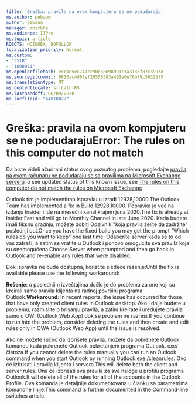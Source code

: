 ```yaml
---
title: 'Greška: pravila na ovom kompjuteru se ne podudaraju'
ms.author: pebaum
author: pebaum
manager: mnirkhe
ms.audience: ITPro
ms.topic: article
ROBOTS: NOINDEX, NOFOLLOW
localization_priority: Normal
ms.custom:
- "3518"
- "1800021"
ms.openlocfilehash: ecc1e5ec741cc90c58698991c3a3135f87c39938
ms.sourcegitcommit: 9816ac4d0fef20558383a491e0e76b79c56323f5
ms.translationtype: MT
ms.contentlocale: sr-Latn-RS
ms.lasthandoff: 06/09/2020
ms.locfileid: "44618027"
---
```

# <a name="error-the-rules-on-this-computer-do-not-match"></a><span data-ttu-id="efe52-102">Greška: pravila na ovom kompjuteru se ne podudaraju</span><span class="sxs-lookup"><span data-stu-id="efe52-102">Error: The rules on this computer do not match</span></span>

<span data-ttu-id="efe52-103">Da biste videli ažurirani status ovog poznatog problema, pogledajte [pravila na ovom računaru ne podudaraju se sa pravilima na Microsoft Exchange serveru](https://support.office.com/article/d032e037-b224-429e-b325-633afde9b5f0)</span><span class="sxs-lookup"><span data-stu-id="efe52-103">To see updated status of this known issue, see [The rules on this computer do not match the rules on Microsoft Exchange](https://support.office.com/article/d032e037-b224-429e-b325-633afde9b5f0)</span></span>

<span data-ttu-id="efe52-104">Outlook tim je implementirao ispravku u izradi 12928,10000.</span><span class="sxs-lookup"><span data-stu-id="efe52-104">The Outlook Team has implemented a fix in Build 12928.10000.</span></span> <span data-ttu-id="efe52-105">Popravka je već na izdanju Insider i ide na mesečni kanal krajem juna 2020.</span><span class="sxs-lookup"><span data-stu-id="efe52-105">The fix is already at Insider Fast and will go to Monthly Channel in late June 2020.</span></span> <span data-ttu-id="efe52-106">Kada budete imali fiksnu gradnju, možete dobiti Odzivnik "koja pravila želite da zadržite" poslednji put.</span><span class="sxs-lookup"><span data-stu-id="efe52-106">Once you have the fixed build you may get the prompt "Which rules do you want to keep" one last time.</span></span> <span data-ttu-id="efe52-107">Odaberite server kada se to od vas zatraži, a zatim se vratite u Outlook i ponovo omogućite sva pravila koja su onemogućena.</span><span class="sxs-lookup"><span data-stu-id="efe52-107">Choose Server when prompted and then go back in Outlook and re-enable any rules that were disabled.</span></span>

<span data-ttu-id="efe52-108">Dok ispravka ne bude dostupna, koristite sledeće rešenje:</span><span class="sxs-lookup"><span data-stu-id="efe52-108">Until the fix is available please use the following workaround:</span></span>

<span data-ttu-id="efe52-109">**Rešenje**: u poslednjim izveštajima došlo je do problema za one koji su kreirali samo pravila klijenta na radnoj površini programa Outlook.</span><span class="sxs-lookup"><span data-stu-id="efe52-109">**Workaround**: In recent reports, the issue has occurred for those that have only created client rules in Outlook desktop.</span></span> <span data-ttu-id="efe52-110">Ako i dalje budete u problemu, razmislite o brisanju pravila, a zatim kreirate i uređujete pravila samo u OWI (Outlook Web App) dok se problem ne razreši.</span><span class="sxs-lookup"><span data-stu-id="efe52-110">If you continue to run into the problem, consider deleting the rules and then create and edit rules only in OWA (Outlook Web App) until the issue is resolved.</span></span>

<span data-ttu-id="efe52-111">Ako ne možete ručno da izbrišete pravila, možete da pokrenete Outlook komandu kada pokrenete Outlook pokretanjem programa Outlook. exe/čistoza.</span><span class="sxs-lookup"><span data-stu-id="efe52-111">If you cannot delete the rules manually you can run an Outlook command when you start Outlook by running Outlook.exe /cleanrules.</span></span> <span data-ttu-id="efe52-112">Ovo će izbrisati i pravila klijenta i servera.</span><span class="sxs-lookup"><span data-stu-id="efe52-112">This will delete both the client and server rules.</span></span> <span data-ttu-id="efe52-113">Ona će izbrisati sva pravila za sve naloge u profilu programa Outlook.</span><span class="sxs-lookup"><span data-stu-id="efe52-113">It will delete all of the rules for all of the accounts in the Outlook Profile.</span></span> <span data-ttu-id="efe52-114">Ova komanda je detaljnije dokumentovana u članku sa parametrima komandne linije.</span><span class="sxs-lookup"><span data-stu-id="efe52-114">This command is further documented in the Command-line switches  article.</span></span>